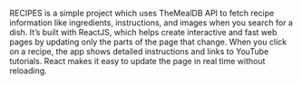 RECIPES is a simple project which uses TheMealDB API to fetch recipe information like ingredients, instructions, and images when you search for a dish. It’s built with ReactJS, which helps create interactive and fast web pages by updating only the parts of the page that change. When you click on a recipe, the app shows detailed instructions and links to YouTube tutorials. React makes it easy to update the page in real time without reloading.
